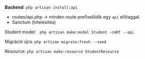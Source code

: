 **Backend**:
`php artisan install:api`
- routes/api.php -> minden route prefixelődik egy `api` előtaggal.
- Sanctum (hitelesítés)

Student model:
` php artisan make:model Student -cmRf --api`

Migráció újra:
`php artisan migrate:fresh --seed`

Resource:
`php artisan make:resource StudentResource`